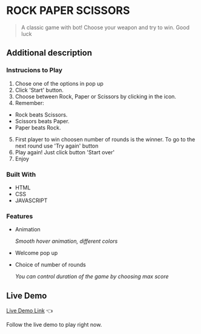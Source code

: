 # ROCK PAPER SCISSORS
>A classic game with bot! Choose your weapon and try to win. Good luck

## Additional description

### Instrucions to Play

1. Chose one of the options in pop up
2. Click 'Start' button.
3. Choose between Rock, Paper or Scissors by clicking in the icon.
4. Remember:

  - Rock beats Scissors.
  - Scissors beats Paper.
  - Paper beats Rock. 
   
5. First player to win choosen number of rounds is the winner. To go to the next round use 'Try again' button
6. Play again! Just click button 'Start over'
7. Enjoy

### Built With

- HTML
- CSS
- JAVASCRIPT

### Features
- Animation
  
  *Smooth hover animation, different colors*
  
- Welcome pop up
- Choice of number of rounds
  
  *You can control duration of the game by choosing max score*

## Live Demo

[Live Demo Link](https://enestacy.github.io/rockpaperscissors/) :point_left:

Follow the live demo to play right now. 
